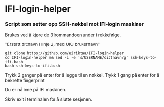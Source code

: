 # IFI-login-helper

### Script som setter opp SSH-nøkkel mot IFI-login maskiner

Brukes ved å kjøre de 3 kommandoen under i rekkefølge.

"Erstatt dittnavn i linje 2, med UIO brukernavn"
```
git clone https://github.com/eiriktaa/IFI-login-helper 
cd IFI-login-helper && sed -i -e 's/USERNAME/dittnavn/g' ssh-keys-to-ifi.bash
bash ssh-keys-to-ifi.bash
```
Trykk 2 ganger på enter for å legge til en nøkkel.
Trykk 1 gang på enter for å bekrefte fingerprint

Du er nå inne på IFI maskinen.

Skriv exit i terminalen for å slutte sesjonen.
